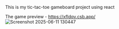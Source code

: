 This is my tic-tac-toe gameboard project using react 

The game preview - https://xfldqv.csb.app/
![Screenshot 2025-06-11 130447](https://github.com/user-attachments/assets/ccfb3fc7-b11a-4697-833f-57e269b91db1)
